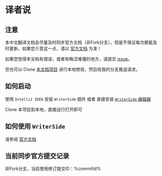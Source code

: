 # 译者说

## 注意

本中文翻译文档会尽量及时同步官方文档（非Fork分支），但是不保证每次都能及时更新，如果您介意这一点，请以 [官方文档](https://kotlinlang.org/docs) 为准！

如果您觉得本文档有错误，或者有晦涩难懂的地方，请提交 [issue](https://github.com/T-miracle/kotlin-docs-cn/issues)。

您也可以 Clone [本文档项目](https://github.com/T-miracle/kotlin-docs-cn.git) 进行本地修改，然后给我的分支推送请求。

## 如何启动

使用 `IntelliJ IDEA` 安装 `WriterSide` 插件 或者 直接安装 [`WriterSide` 编辑器](https://www.jetbrains.com/writerside/)

Clone 本项目到本地，直接运行打开即可

## 如何使用 `WriterSide`

请参阅 [官方文档](https://www.jetbrains.com/help/writerside/discover-writerside.html)

## 当前同步官方提交记录

非Fork分支，当前使用修订提交ID：%commitId%